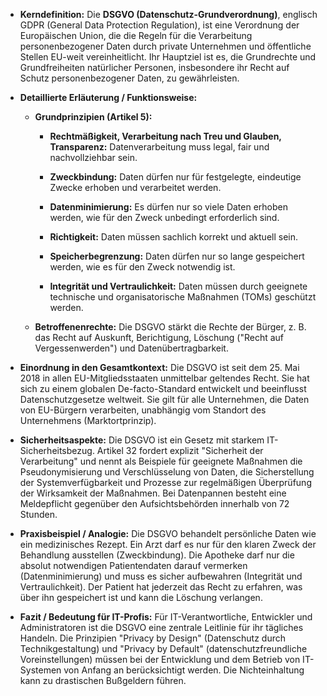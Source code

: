 - **Kerndefinition:** Die **DSGVO (Datenschutz-Grundverordnung)**, englisch GDPR (General Data Protection Regulation), ist eine Verordnung der Europäischen Union, die die Regeln für die Verarbeitung personenbezogener Daten durch private Unternehmen und öffentliche Stellen EU-weit vereinheitlicht. Ihr Hauptziel ist es, die Grundrechte und Grundfreiheiten natürlicher Personen, insbesondere ihr Recht auf Schutz personenbezogener Daten, zu gewährleisten.
    
- **Detaillierte Erläuterung / Funktionsweise:**
    
    - **Grundprinzipien (Artikel 5):**
        
        - **Rechtmäßigkeit, Verarbeitung nach Treu und Glauben, Transparenz:** Datenverarbeitung muss legal, fair und nachvollziehbar sein.
            
        - **Zweckbindung:** Daten dürfen nur für festgelegte, eindeutige Zwecke erhoben und verarbeitet werden.
            
        - **Datenminimierung:** Es dürfen nur so viele Daten erhoben werden, wie für den Zweck unbedingt erforderlich sind.
            
        - **Richtigkeit:** Daten müssen sachlich korrekt und aktuell sein.
            
        - **Speicherbegrenzung:** Daten dürfen nur so lange gespeichert werden, wie es für den Zweck notwendig ist.
            
        - **Integrität und Vertraulichkeit:** Daten müssen durch geeignete technische und organisatorische Maßnahmen (TOMs) geschützt werden.
            
    - **Betroffenenrechte:** Die DSGVO stärkt die Rechte der Bürger, z. B. das Recht auf Auskunft, Berichtigung, Löschung ("Recht auf Vergessenwerden") und Datenübertragbarkeit.
        
- **Einordnung in den Gesamtkontext:** Die DSGVO ist seit dem 25. Mai 2018 in allen EU-Mitgliedsstaaten unmittelbar geltendes Recht. Sie hat sich zu einem globalen De-facto-Standard entwickelt und beeinflusst Datenschutzgesetze weltweit. Sie gilt für alle Unternehmen, die Daten von EU-Bürgern verarbeiten, unabhängig vom Standort des Unternehmens (Marktortprinzip).
    
- **Sicherheitsaspekte:** Die DSGVO ist ein Gesetz mit starkem IT-Sicherheitsbezug. Artikel 32 fordert explizit "Sicherheit der Verarbeitung" und nennt als Beispiele für geeignete Maßnahmen die Pseudonymisierung und Verschlüsselung von Daten, die Sicherstellung der Systemverfügbarkeit und Prozesse zur regelmäßigen Überprüfung der Wirksamkeit der Maßnahmen. Bei Datenpannen besteht eine Meldepflicht gegenüber den Aufsichtsbehörden innerhalb von 72 Stunden.
    
- **Praxisbeispiel / Analogie:** Die DSGVO behandelt persönliche Daten wie ein medizinisches Rezept. Ein Arzt darf es nur für den klaren Zweck der Behandlung ausstellen (Zweckbindung). Die Apotheke darf nur die absolut notwendigen Patientendaten darauf vermerken (Datenminimierung) und muss es sicher aufbewahren (Integrität und Vertraulichkeit). Der Patient hat jederzeit das Recht zu erfahren, was über ihn gespeichert ist und kann die Löschung verlangen.
    
- **Fazit / Bedeutung für IT-Profis:** Für IT-Verantwortliche, Entwickler und Administratoren ist die DSGVO eine zentrale Leitlinie für ihr tägliches Handeln. Die Prinzipien "Privacy by Design" (Datenschutz durch Technikgestaltung) und "Privacy by Default" (datenschutzfreundliche Voreinstellungen) müssen bei der Entwicklung und dem Betrieb von IT-Systemen von Anfang an berücksichtigt werden. Die Nichteinhaltung kann zu drastischen Bußgeldern führen.